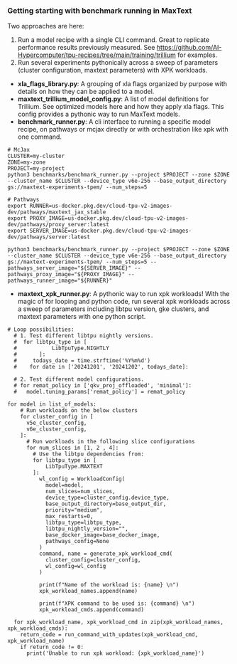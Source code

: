 ### Getting starting with benchmark running in MaxText

Two approaches are here:

1. Run a model recipe with a single CLI command. Great to replicate performance results previously measured. See https://github.com/AI-Hypercomputer/tpu-recipes/tree/main/training/trillium for examples.
2. Run several experiments pythonically across a sweep of parameters (cluster configuration, maxtext parameters) with XPK workloads.

- **xla_flags_library.py**: A grouping of xla flags organized by purpose with details on how they can be applied to a model.
- **maxtext_trillium_model_config.py**: A list of model definitions for Trillium. See optimized models here and how they apply xla flags. This config provides a pythonic way to run MaxText models.
- **benchmark_runner.py**: A cli interface to running a specific model recipe, on pathways or mcjax directly or with orchestration like xpk with one command.

```shell
# McJax
CLUSTER=my-cluster
ZONE=my-zone
PROJECT=my-project
python3 benchmarks/benchmark_runner.py --project $PROJECT --zone $ZONE --cluster_name $CLUSTER --device_type v6e-256 --base_output_directory gs://maxtext-experiments-tpem/ --num_steps=5
```

```shell
# Pathways
export RUNNER=us-docker.pkg.dev/cloud-tpu-v2-images-dev/pathways/maxtext_jax_stable
export PROXY_IMAGE=us-docker.pkg.dev/cloud-tpu-v2-images-dev/pathways/proxy_server:latest
export SERVER_IMAGE=us-docker.pkg.dev/cloud-tpu-v2-images-dev/pathways/server:latest

python3 benchmarks/benchmark_runner.py --project $PROJECT --zone $ZONE --cluster_name $CLUSTER --device_type v6e-256 --base_output_directory gs://maxtext-experiments-tpem/ --num_steps=5 --pathways_server_image="${SERVER_IMAGE}" --pathways_proxy_image="${PROXY_IMAGE}" --pathways_runner_image="${RUNNER}"
```

- **maxtext_xpk_runner.py**: A pythonic way to run xpk workloads! With the magic of for looping and python code, run several xpk workloads across a sweep of parameters including libtpu version, gke clusters, and maxtext parameters with one python script.

```shell
# Loop possibilities:
  # 1. Test different libtpu nightly versions.
  #  for libtpu_type in [
  #           LibTpuType.NIGHTLY
  #       ]:
  #     todays_date = time.strftime('%Y%m%d')
  #    for date in ['20241201', '20241202', todays_date]:

  # 2. Test different model configurations.
  # for remat_policy in ['qkv_proj_offloaded', 'minimal']:
  #   model.tuning_params['remat_policy'] = remat_policy

for model in list_of_models:
    # Run workloads on the below clusters
    for cluster_config in [
      v5e_cluster_config,
      v6e_cluster_config,
    ]:
      # Run workloads in the following slice configurations
      for num_slices in [1, 2 , 4]:
        # Use the libtpu dependencies from:
        for libtpu_type in [
            LibTpuType.MAXTEXT
        ]:
          wl_config = WorkloadConfig(
            model=model,
            num_slices=num_slices,
            device_type=cluster_config.device_type,
            base_output_directory=base_output_dir,
            priority="medium",
            max_restarts=0,
            libtpu_type=libtpu_type,
            libtpu_nightly_version="",
            base_docker_image=base_docker_image,
            pathways_config=None
          )
          command, name = generate_xpk_workload_cmd(
            cluster_config=cluster_config,
            wl_config=wl_config
          )

          print(f"Name of the workload is: {name} \n")
          xpk_workload_names.append(name)

          print(f"XPK command to be used is: {command} \n")
          xpk_workload_cmds.append(command)

  for xpk_workload_name, xpk_workload_cmd in zip(xpk_workload_names, xpk_workload_cmds):
    return_code = run_command_with_updates(xpk_workload_cmd, xpk_workload_name)
    if return_code != 0:
      print('Unable to run xpk workload: {xpk_workload_name}')

```
